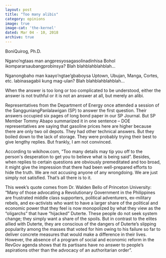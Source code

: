```yaml
---
layout: post
title: "Too many alibis"
category: opinions
image: true
image-cat: 'the-kernel'
dated: Mar 04 - 10, 2018
archive: true
---
```


BoniQuirog, Ph.D.

Ngano’ngtaas man angpresyosagasolinadinhisa Bohol ikompararsaubangprobinsya?
Blah blahblahblahblah…

Nganongbaho man kaayo’ngtae’gbaboysa Uptown, Ubujan, Manga, Cortes, etc. labinasagabii kung mag-ulan?
Blah blahblahblahblah…

When the answer is too long or too complicated to be understood, either the answer is not truthful or it is not an answer at all, but merely an alibi.

Representatives from the Department of Energy once attended a session of the SangguniangPanlalawigan (SP) to answer the first question. Their answers occupied six pages of long bond paper in our SP Journal. But SP Member Tommy Abapo summarized it in one sentence – DOE representatives are saying that gasoline prices here are higher because there are only two oil depots. They had other technical answers. But they boiled down to the lack of storage. They were probably trying their best to give lengthy replies. But frankly, I am not convinced.

According to wikihow.com, “Too many details may tip you off to the person's desperation to get you to believe what is being said”. Besides, when replies to certain questions are obviously premeditated and too broad, it might give the impression that there had been well-prepared efforts to hide the truth. We are not accusing anyone of any wrongdoing. We are just simply not satisfied. That’s all there is to it.

This week’s quote comes from Dr. Walden Bello of Princeton University:  “Many of those advocating a Revolutionary Government in the Philippines are frustrated middle class supporters, political adventurers, ex-military rebels, and ex-activists who want to have a larger share of the political and economic power that they feel is now monopolized by what they view as the “oligarchs” that have “hijacked” Duterte. These people do not seek system change; they simply want a share of the spoils. But in contrast to the elites allied with Duterte, they are conscious of the dangers of Duterte’s slipping popularity among the masses that voted for him owing to his failure so far to deliver concrete measures that would make a difference in their lives. However, the absence of a program of social and economic reform in the RevGov agenda shows that its partisans have no answer to people’s aspirations other than the advocacy of an authoritarian order”.
